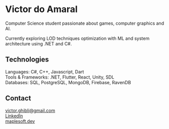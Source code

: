 # Victor do Amaral

Computer Science student passionate about games, computer graphics and AI.

Currently exploring LOD techniques optimization with ML and system architecture using .NET and C#.

## Technologies

Languages: C#, C++, Javascript, Dart  
Tools & Frameworks: .NET, Flutter, React, Unity, SDL  
Databases: SQL, PostgreSQL, MongoDB, Firebase, RavenDB

## Contact

victor.ghibli@gmail.com  
[LinkedIn](https://www.linkedin.com/in/victordoamaral)  
[maplesoft.dev](https://maplesoft.dev)

